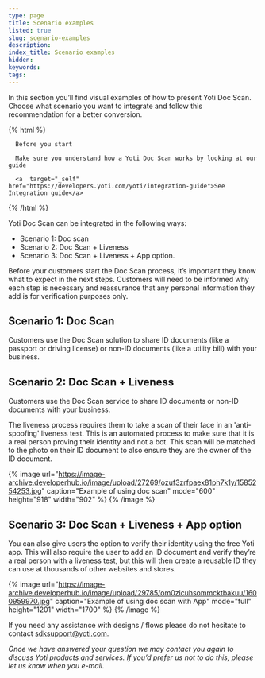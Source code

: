 ```yaml
---
type: page
title: Scenario examples
listed: true
slug: scenario-examples
description: 
index_title: Scenario examples
hidden: 
keywords: 
tags: 
---
```


In this section you’ll find visual examples of how to present Yoti Doc Scan. Choose what scenario you want to integrate and follow this recommendation for a better conversion.

{% html %}
<div class="alert-BYS">

   <div class="alert-title" id="BYS">

      Before you start

   </div>

   <div class="alert-text" >

      Make sure you understand how a Yoti Doc Scan works by looking at our guide

   </div>

   <div class="alert-links"> 

      <a  target="_self"  href="https://developers.yoti.com/yoti/integration-guide">See Integration guide</a>

   </div>

</div>
{% /html %}

Yoti Doc Scan can be integrated in the following ways:

- Scenario 1: Doc scan
- Scenario 2: Doc Scan + Liveness
- Scenario 3: Doc Scan + Liveness + App option. 

Before your customers start the Doc Scan process, it’s important they know what to expect in the next steps. Customers will need to be informed why each step is necessary and reassurance that any personal information they add is for verification purposes only.

## Scenario 1: Doc Scan

Customers use the Doc Scan solution to share ID documents (like a passport or driving license) or non-ID documents (like a utility bill) with your business. 

## Scenario 2: Doc Scan + Liveness

Customers use the Doc Scan service to share ID documents or non-ID documents with your business.

The liveness process requires them to take a scan of their face in an 'anti-spoofing' liveness test. This is an automated process to make sure that it is a real person proving their identity and not a bot. This scan will be matched to the photo on their ID document to also ensure they are the owner of the ID document.

{% image url="https://image-archive.developerhub.io/image/upload/27269/ozuf3zrfpaex81ph7k1y/1585254253.jpg" caption="Example of using doc scan" mode="600" height="918" width="902" %}
{% /image %}

## Scenario 3: Doc Scan + Liveness + App option

You can also give users the option to verify their identity using the free Yoti app. This will also require the user to add an ID document and verify they’re a real person with a liveness test, but this will then create a reusable ID they can use at thousands of other websites and stores.

{% image url="https://image-archive.developerhub.io/image/upload/29785/om0zicuhsommcktbakuu/1600959970.jpg" caption="Example of using doc scan with App" mode="full" height="1201" width="1700" %}
{% /image %}

If you need any assistance with designs / flows  please do not hesitate to contact [sdksupport@yoti.com](mailto:sdksupport@yoti.com).

_Once we have answered your question we may contact you again to discuss Yoti products and services. If you’d prefer us not to do this, please let us know when you e-mail._